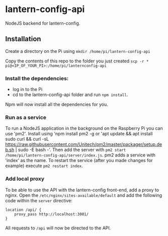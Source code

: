 # lantern-config-api
NodeJS backend for lantern-config.
## Installation
Create a directory on the Pi using `mkdir /home/pi/lantern-config-api`

Copy the contents of this repo to the folder you just created `scp -r * pi@<IP_OF_YOUR_PI>:/home/pi/lanternconfig-api`

### Install the dependencies:
- log in to the Pi
- cd to the lantern-config-api folder and run `npm install`. 

Npm will now install all the dependencies for you.

### Run as a service

To run a NodeJS application in the background on the Raspberry Pi you can use 'pm2'. Install using 'npm install pm2 -g or 'apt update && apt install sudo curl && curl -sL https://raw.githubusercontent.com/Unitech/pm2/master/packager/setup.deb.sh | sudo -E bash -'. 
Then add the server with `pm2 start /home/pi/lantern-config-api/server/index.js`.
pm2 adds a service with 'index' as the name. To restart the service (after you made changes for example) execute `pm2 restart index`.

### Add local proxy
To be able to use the API with the lantern-config front-end, add a proxy to nginx. Open the `/etc/nginx/sites-available/default` and add the following code within the `server` directive:

```
location /api/ {
    proxy_pass http://localhost:3001/
}
```

All requests to `/api` will now be directed to the API.
